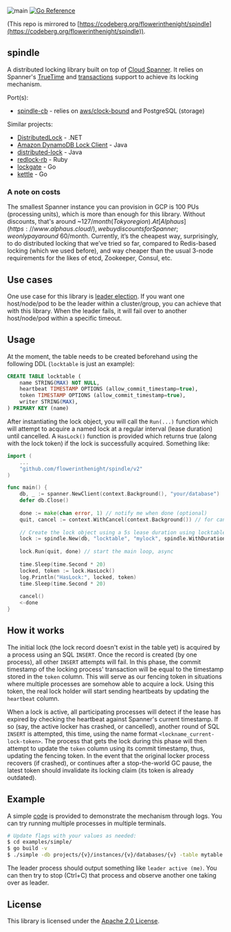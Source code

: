 ![main](https://github.com/flowerinthenight/spindle/workflows/main/badge.svg)
[![Go Reference](https://pkg.go.dev/badge/github.com/flowerinthenight/spindle.svg)](https://pkg.go.dev/github.com/flowerinthenight/spindle/v2)

(This repo is mirrored to [https://codeberg.org/flowerinthenight/spindle](https://codeberg.org/flowerinthenight/spindle)).

## spindle
A distributed locking library built on top of [Cloud Spanner](https://cloud.google.com/spanner/). It relies on Spanner's [TrueTime](https://cloud.google.com/spanner/docs/true-time-external-consistency) and [transactions](https://cloud.google.com/spanner/docs/transactions) support to achieve its locking mechanism.

Port(s):
* [spindle-cb](https://github.com/flowerinthenight/spindle-cb) - relies on [aws/clock-bound](https://github.com/aws/clock-bound) and PostgreSQL (storage)

Similar projects:
* [DistributedLock](https://github.com/madelson/DistributedLock) - .NET
* [Amazon DynamoDB Lock Client](https://github.com/awslabs/amazon-dynamodb-lock-client) - Java
* [distributed-lock](https://github.com/alturkovic/distributed-lock) - Java
* [redlock-rb](https://github.com/leandromoreira/redlock-rb) - Ruby
* [lockgate](https://github.com/werf/lockgate) - Go
* [kettle](https://github.com/flowerinthenight/kettle) - Go

### A note on costs

The smallest Spanner instance you can provision in GCP is 100 PUs (processing units), which is more than enough for this library. Without discounts, that's around ~$127/month (Tokyo region). At [Alphaus](https://www.alphaus.cloud/), we buy discounts for Spanner; we only pay around ~$60/month. Currently, it’s the cheapest way, surprisingly, to do distributed locking that we’ve tried so far, compared to Redis-based locking (which we used before), and way cheaper than the usual 3-node requirements for the likes of etcd, Zookeeper, Consul, etc.

## Use cases
One use case for this library is [leader election](https://en.wikipedia.org/wiki/Leader_election). If you want one host/node/pod to be the leader within a cluster/group, you can achieve that with this library. When the leader fails, it will fail over to another host/node/pod within a specific timeout.

## Usage
At the moment, the table needs to be created beforehand using the following DDL (`locktable` is just an example):
```SQL
CREATE TABLE locktable (
    name STRING(MAX) NOT NULL,
    heartbeat TIMESTAMP OPTIONS (allow_commit_timestamp=true),
    token TIMESTAMP OPTIONS (allow_commit_timestamp=true),
    writer STRING(MAX),
) PRIMARY KEY (name)
```

After instantiating the lock object, you will call the `Run(...)` function which will attempt to acquire a named lock at a regular interval (lease duration) until cancelled. A `HasLock()` function is provided which returns true (along with the lock token) if the lock is successfully acquired. Something like:

```go
import (
    ...
    "github.com/flowerinthenight/spindle/v2"
)

func main() {
    db, _ := spanner.NewClient(context.Background(), "your/database")
    defer db.Close()
    
    done := make(chan error, 1) // notify me when done (optional)
    quit, cancel := context.WithCancel(context.Background()) // for cancel
    
    // Create the lock object using a 5s lease duration using locktable above.
    lock := spindle.New(db, "locktable", "mylock", spindle.WithDuration(5000))
    
    lock.Run(quit, done) // start the main loop, async
    
    time.Sleep(time.Second * 20)
    locked, token := lock.HasLock()
    log.Println("HasLock:", locked, token)
    time.Sleep(time.Second * 20)
    
    cancel()
    <-done
}
```

## How it works
The initial lock (the lock record doesn't exist in the table yet) is acquired by a process using an SQL `INSERT`. Once the record is created (by one process), all other `INSERT` attempts will fail. In this phase, the commit timestamp of the locking process' transaction will be equal to the timestamp stored in the `token` column. This will serve as our fencing token in situations where multiple processes are somehow able to acquire a lock. Using this token, the real lock holder will start sending heartbeats by updating the `heartbeat` column.

When a lock is active, all participating processes will detect if the lease has expired by checking the heartbeat against Spanner's current timestamp. If so (say, the active locker has crashed, or cancelled), another round of SQL `INSERT` is attempted, this time, using the name format `<lockname_current-lock-token>`. The process that gets the lock during this phase will then attempt to update the `token` column using its commit timestamp, thus, updating the fencing token. In the event that the original locker process recovers (if crashed), or continues after a stop-the-world GC pause, the latest token should invalidate its locking claim (its token is already outdated).

## Example
A simple [code](./examples/simple/main.go) is provided to demonstrate the mechanism through logs. You can try running multiple processes in multiple terminals.

```bash
# Update flags with your values as needed:
$ cd examples/simple/
$ go build -v
$ ./simple -db projects/{v}/instances/{v}/databases/{v} -table mytable -name mylock
```

The leader process should output something like `leader active (me)`. You can then try to stop (Ctrl+C) that process and observe another one taking over as leader.

## License

This library is licensed under the [Apache 2.0 License](./LICENSE).
